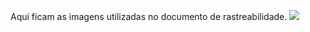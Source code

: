 Aqui ficam as imagens utilizadas no documento de rastreabilidade.
![](blob:https://web.whatsapp.com/0e6b97e2-0921-4f1a-ad77-6e668329dd72)
